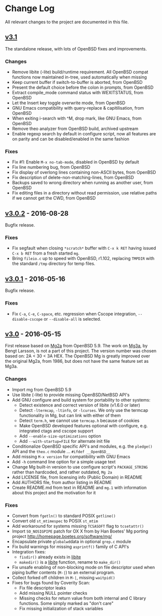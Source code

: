Change Log
==========

All relevant changes to the project are documented in this file.


[v3.1][UNRELEASED]
------------------

The standalone release, with lots of OpenBSD fixes and improvements.

### Changes
- Remove libite (-lite) build/runtime requirement.  All OpenBSD compat
  functions now maintained in-tree, used automatically when missing
- Keep current buffer if switch-to-buffer is aborted, from OpenBSD
- Present the default choice before the colon in prompts, from OpenBSD
- Extract compile_mode command status with WEXITSTATUS, from OpenBSD
- Let the Insert key toggle overwrite mode, from OpenBSD
- GNU Emacs compatibility with query-replace & capitilisation, from OpenBSD
- When exiting i-search with ^M, drop mark, like GNU Emacs, from OpenBSD
- Remove theo analyzer from OpenBSD build, archived upstream
- Enable regexp search by default in configure script, now all features
  are on parity and can be disabled/enabled in the same fashion

### Fixes
- Fix #1: Enable `M-x no-tab-mode`, disabled in OpenBSD by default
- Fix line numbering bug, from OpenBSD
- Fix display of overlong lines containing non-ASCII bytes, from OpenBSD
- Fix description of delete-non-matching-lines, from OpenBSD
- Backups saved to wrong directory when running as another user, from OpenBSD
- Fix editing files in a directory without read permission, use relative
  paths if we cannot get the CWD, from OpenBSD


[v3.0.2][] - 2016-08-28
-----------------------

Bugfix release.

### Fixes
- Fix segfault when closing `*scratch*` buffer with `C-x k RET` having
  issued `C-x b RET` from a fresh started `mg`.
- Bring `fileio.c` up to speed with OpenBSD, r1.102, replacing `TMPDIR`
  with the standard `/tmp` directory for temp files.


[v3.0.1][] - 2016-05-16
-----------------------

Bugfix release.

### Fixes
- Fix `C-a`, `C-e`, `C-space`, etc. regression when Cscope integration,
  `--disable-cscope` or `--disable-all` is selected.


[v3.0][] - 2016-05-15
---------------------

First release based on [Mg2a][] from OpenBSD 5.9.  The work on [Mg3a][],
by Bengt Larsson, is not a part of this project.  The version number was
chosen based on: 2A < 30 < 3A HEX.  The OpenBSD Mg is greatly improved
over the original Mg2a, from 1986, but does not have the same feature
set as Mg3a.

### Changes
- Import mg from OpenBSD 5.9
- Use libite (-lite) to provide missing OpenBSD/NetBSD API's
- Add GNU configure and build system for portability to other systems:
  - Detect existence and correct version of libite (v1.6.0 or later)
  - Detect `-ltermcap`, `-ltinfo`, or `-lcurses`.  We only use the termcap
    functionality in Mg, but can link with either of them
  - Detect `term.h`, we cannot use `termcap.h` because of cookies
  - Make OpenBSD developed features optional with configure,
    e.g. integrated ctags and cscope support
  - Add `--enable-size-optimizations` option
  - Add `--with-startup=FILE` for alternate init file
- Conditionalize OpenBSD specific API's and modules, e.g. the `pledge()`
  API and the `theo.c` module ... `#ifdef __OpenBSD__`
- Add missing `M-x version` for compatibility with GNU Emacs
- Add `-h` command line option for a simple usage text
- Change Mg built-in version to use configure script's `PACKAGE_STRING`
  rather than hardcoded, and rather outdated, `Mg 2a`
- Add LICENSE file, from licensing info (Public Domain) in README
- Add AUTHORS file, from author listing in README
- Create README.md from text in README and `mg.1` with information
  about this project and the motivation for it

### Fixes
- Convert from `fgetln()` to standard POSIX `getline()`
- Convert old `st_mtimespec` to POSIX `st_mtim`
- Add workaround for systems missing `TCSASOFT` flag to `tcsetattr()`
- Import `SO_NOSIGPIPE` patch for OX X from by Han Boetes' Mg porting
  project <http://homepage.boetes.org/software/mg/>
- Encapsulate private `globalwd`data in optional `grep.c` module
- Fix build warnings for missing `asprintf()` family of C API's
- Integration fixes:
  - `fisdir()` already exists in [libite][]
  - `makedir()` is a [libite][] function, rename to `make_dir()`
- Fix unsafe enabling of non-blocking mode on file descriptor used
  when piping buffer contents (`M-|`) to an external program.
- Collect forked off children in `M-|`, missing `waitpid()`
- Fixes for bugs found by Coverity Scan:
  - Fix file descriptor leaks
  - Add missing NULL pointer checks
  - Missing checks for return value from both internal and C library
	functions.  Some simply marked as "don't care"
  - Fix missing initialization of stack variables

[UNRELEASED]: https://github.com/troglobit/mg/compare/v3.0.2...HEAD
[v3.0.2]:     https://github.com/troglobit/mg/compare/v3.0.1..v3.0.2
[v3.0.1]:     https://github.com/troglobit/mg/compare/v3.0..v3.0.1
[v3.0]:       https://github.com/troglobit/mg/compare/TAIL...v3.0
[Mg2a]:       http://cvsweb.openbsd.org/cgi-bin/cvsweb/src/usr.bin/mg/
[Mg3a]:       http://www.bengtl.net/files/mg3a/
[libite]:     https://github.com/troglobit/libite/

<!--
  -- Local Variables:
  -- mode: markdown
  -- End:
  -->
